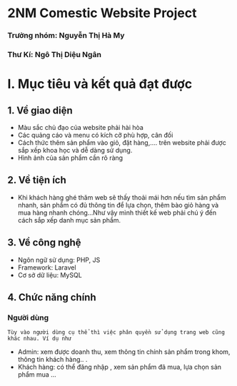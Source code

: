 
# 2NM Comestic Website Project
### Trưởng nhóm: Nguyễn Thị Hà My
### Thư Kí: Ngô Thị Diệu Ngân
# I. Mục tiêu và kết quả đạt được
## 1. Về giao diện
* Màu sắc chủ đạo của website phải hài hòa
* Các quảng cáo và menu có kích cỡ phù hợp, cân đối
* Cách thức thêm sản phẩm vào giỏ, đặt hàng,.... trên website phải được sắp xếp khoa học và dễ dàng sử dụng.
* Hình ảnh của sản phẩm cần rõ ràng
## 2. Về tiện ích 
* Khi khách hàng ghé thăm web sẽ thấy thoải mái hơn nếu tìm sản phẩm nhanh, sản phẩm có đủ thông tin để lựa chọn, thêm bào giỏ hàng và mua hàng nhanh chóng…Như vậy mình thiết kế web phải chú ý đến cách sắp xếp danh mục sản phẩm. 
## 3. Về công nghệ
* Ngôn ngữ sử dụng: PHP, JS
* Framework: Laravel
* Cơ sở dữ liệu: MySQL
## 4. Chức năng chính
### Người dùng
    Tùy vào người dùng cụ thể thì việc phân quyền sử dụng trang web cũng khác nhau. Ví dụ như
* Admin: xem được doanh thu, xem thông tin chính sản phẩm trong khom, thông tin khách hàng.. .
* Khách hàng: có thể đăng nhập , xem sản phẩm đã mua, lựa chọn sản phẩm mua ...



